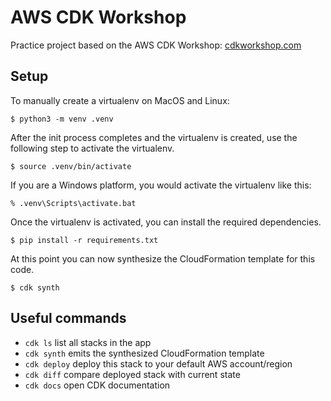 
# AWS CDK Workshop

Practice project based on the AWS CDK Workshop: [cdkworkshop.com](https://cdkworkshop.com)

## Setup

To manually create a virtualenv on MacOS and Linux:

```
$ python3 -m venv .venv
```

After the init process completes and the virtualenv is created, use the following step to activate the virtualenv.

```
$ source .venv/bin/activate
```

If you are a Windows platform, you would activate the virtualenv like this:

```
% .venv\Scripts\activate.bat
```

Once the virtualenv is activated, you can install the required dependencies.

```
$ pip install -r requirements.txt
```

At this point you can now synthesize the CloudFormation template for this code.

```
$ cdk synth
```

## Useful commands

 * `cdk ls`          list all stacks in the app
 * `cdk synth`       emits the synthesized CloudFormation template
 * `cdk deploy`      deploy this stack to your default AWS account/region
 * `cdk diff`        compare deployed stack with current state
 * `cdk docs`        open CDK documentation
